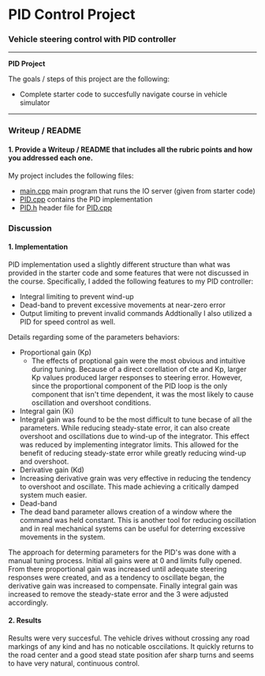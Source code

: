# **PID Control Project**

### Vehicle steering control with PID controller

---

**PID Project**

The goals / steps of this project are the following:

* Complete starter code to succesfully navigate course in vehicle simulator


---

### Writeup / README

#### 1. Provide a Writeup / README that includes all the rubric points and how you addressed each one.

My project includes the following files:
* [main.cpp](../src/main.cpp) main program that runs the IO server (given from starter code)
* [PID.cpp](../src/PID.cpp) contains the PID implementation
* [PID.h](../src/PID.h) header file for [PID.cpp](../src/PID.cpp)

### Discussion

#### 1. Implementation

PID implementation used a slightly different structure than what was provided in the starter code and some features that were not discussed in the course. Specifically, I added the following features to my PID controller:
* Integral limiting to prevent wind-up
* Dead-band to prevent excessive movements at near-zero error
* Output limiting to prevent invalid commands
Addtionally I also utilized a PID for speed control as well.

Details regarding some of the parameters behaviors:
* Proportional gain (Kp)
  * The effects of proptional gain were the most obvious and intuitive during tuning.  Because of a direct corellation of cte and Kp, larger Kp values produced larger responses to steering error.  However, since the proportional component of the PID loop is the only component that isn't time dependent, it was the most likely to cause oscillation and overshoot conditions.
* Integral gain (Ki)
 * Integral gain was found to be the most difficult to tune becase of all the parameters.  While reducing steady-state error, it can also create overshoot and oscillations due to wind-up of the integrator.  This effect was reduced by implementing integrator limits.  This allowed for the benefit of reducing steady-state error while greatly reducing wind-up and overshoot.
* Derivative gain (Kd)
 * Increasing derivative grain was very effective in reducing the tendency to overshoot and oscillate.  This made achieving a critically damped system much easier.
* Dead-band
 * The dead band parameter allows creation of a window where the command was held constant.  This is another tool for reducing oscillation and in real mechanical systems can be useful for deterring excessive movements in the system.

The approach for determing parameters for the PID's was done with a manual tuning process.  Initial all gains were at 0 and limits fully opened.  From there proportional gain was increased until adequate steering responses were created, and as a tendency to oscillate began, the derivative gain was increased to compensate.  Finally integral gain was increased to remove the steady-state error and the 3 were adjusted accordingly.


#### 2. Results

Results were very succesful.  The vehicle drives without crossing any road markings of any kind and has no noticable osccilations.  It quickly returns to the road center and a good stead state position afer sharp turns and seems to have very natural, continuous control.
